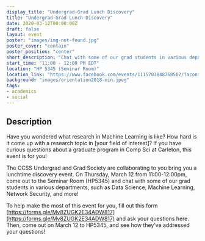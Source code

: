 ```yaml
---
display_title: "Undergrad-Grad Lunch Discovery"
title: "Undergrad-Grad Lunch Discovery"
date: 2020-03-12T00:00:00Z
draft: false
layout: event
poster: "images/img-not-found.jpg"
poster_cover: "contain"
poster_position: "center"
short_description: "Chat with some of our grad students in various departments, such as Data Science, Machine Learning, Network Security, and more!"
start_time: "11:00 - 12:00 PM EDT"
location: "HP 5345 (Seminar Room)"
location_link: "https://www.facebook.com/events/1115703848768502/?acontext=%7B%22event_action_history%22%3A[%7B%22surface%22%3A%22page%22%7D]%7D"
background: "images/orientation2018-min.jpeg"
tags:
- academics
- social
---
```


## Description

Have you wondered what research in Machine Learning is like? How hard is it come up with a research topic in [your field of interest]? If you have curious questions about a graduate program in Comp Sci at Carleton, this event is for you!

The CCSS Undergrad and Grad Society are collaborating to you bring you a lunchtime discovery event.
On Thursday, March 12 from 11:00-12:00pm, come out to the Seminar Room (HP5345) and chat with some of our grad students in various departments, such as Data Science, Machine Learning, Network Security, and more!

To help make the most of this event for you, fill out this form [https://forms.gle/Mv8ZUGK2E34ADW817](https://forms.gle/Mv8ZUGK2E34ADW817) and ask your questions here. Then, come out on March 12 to HP5345, and see how they’ve addressed your questions!
